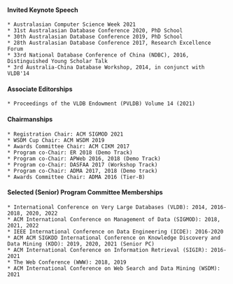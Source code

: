 #### Invited Keynote Speech
	* Australasian Computer Science Week 2021
	* 31st Australasian Database Conference 2020, PhD School
	* 30th Australasian Database Conference 2019, PhD School
	* 28th Australasian Database Conference 2017, Research Excellence Forum
	* 33rd National Database Conference of China (NDBC), 2016, Distinguished Young Scholar Talk
	* 3rd Australia-China Database Workshop, 2014, in conjunct with VLDB'14

#### Associate Editorships
	* Proceedings of the VLDB Endowment (PVLDB) Volume 14 (2021)

#### Chairmanships
	* Registration Chair: ACM SIGMOD 2021
	* WSDM Cup Chair: ACM WSDM 2019
	* Awards Committee Chair: ACM CIKM 2017
	* Program co-Chair: ER 2018 (Demo Track)
	* Program co-Chair: APWeb 2016, 2018 (Demo Track)
	* Program co-Chair: DASFAA 2017 (Workshop Track)
	* Program co-Chair: ADMA 2017, 2018 (Demo track)
	* Awards Committee Chair: ADMA 2016 (Tier-B)

#### Selected (Senior) Program Committee Memberships
	* International Conference on Very Large Databases (VLDB): 2014, 2016-2018, 2020, 2022
	* ACM International Conference on Management of Data (SIGMOD): 2018, 2021, 2022
	* IEEE International Conference on Data Engineering (ICDE): 2016-2020
	* ACM ACM SIGKDD International Conference on Knowledge Discovery and Data Mining (KDD): 2019, 2020, 2021 (Senior PC)
	* ACM International Conference on Information Retrieval (SIGIR): 2016-2021
	* The Web Conference (WWW): 2018, 2019
	* ACM International Conference on Web Search and Data Mining (WSDM): 2021